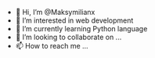 - 👋 Hi, I’m @Maksymilianx
- 👀 I’m interested in web development
- 🌱 I’m currently learning Python language
- 💞️ I’m looking to collaborate on ...
- 📫 How to reach me ...

<!---
Maksymilianx/Maksymilianx is a ✨ special ✨ repository because its `README.md` (this file) appears on your GitHub profile.
You can click the Preview link to take a look at your changes.
--->
